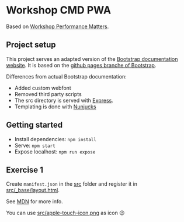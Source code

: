 # Workshop CMD PWA

Based on [Workshop Performance Matters](https://github.com/CMDA/performance-matters/tree/16c287).

## Project setup

This project serves an adapted version of the [Bootstrap documentation website](http://getbootstrap.com/). It is based on the [github pages branche of Bootstrap](https://github.com/twbs/bootstrap/tree/gh-pages). 

Differences from actual Bootstrap documentation:

- Added custom webfont
- Removed third party scripts
- The src directory is served with [Express](https://expressjs.com/).
- Templating is done with [Nunjucks](https://mozilla.github.io/nunjucks/)

## Getting started

- Install dependencies: `npm install`
- Serve: `npm start`
- Expose localhost: `npm run expose`

## Exercise 1

Create `manifest.json` in the [src](https://github.com/voorhoede/workshop-cmd-pwa/tree/master/src) folder and register it in [src/_base/layout.html](https://github.com/voorhoede/workshop-cmd-pwa/blob/master/src/_base/layout.html).

See [MDN](https://developer.mozilla.org/en-US/docs/Web/Manifest) for more info.

You can use [src/apple-touch-icon.png](https://github.com/voorhoede/workshop-cmd-pwa/blob/master/src/apple-touch-icon.png) as icon 😉
